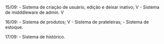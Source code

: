 15/09:
    - Sistema de criação de usuário, edição e deixar inativo; V
    - Sistema de midddleware de admin. V

16/09:
    - Sistema de produtos; V
    - Sistema de prateleiras;
    - Sistema de estoque.

17/09:
    - Sistema de histórico.